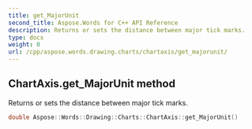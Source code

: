 ```yaml
---
title: get_MajorUnit
second_title: Aspose.Words for C++ API Reference
description: Returns or sets the distance between major tick marks. 
type: docs
weight: 0
url: /cpp/aspose.words.drawing.charts/chartaxis/get_majorunit/
---
```

## ChartAxis.get_MajorUnit method


Returns or sets the distance between major tick marks.

```cpp
double Aspose::Words::Drawing::Charts::ChartAxis::get_MajorUnit()
```

